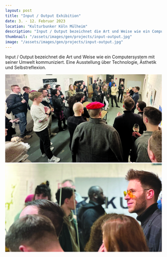 ```yaml
---
layout: post
title: "Input / Output Exhibition"
date: 3. - 12. Februar 2023
location: "Kulturbunker Köln Mülheim"
description: "Input / Output bezeichnet die Art und Weise wie ein Computersystem mit seiner Umwelt kommuniziert. Eine Ausstellung über Technologie, Ästhetik und Selbstreflexion."
thumbnail: "/assets/images/gen/projects/input-output.jpg"
image: "/assets/images/gen/projects/input-output.jpg"
---
```


Input / Output bezeichnet die Art und Weise wie ein Computersystem mit seiner Umwelt kommuniziert. Eine Ausstellung über Technologie, Ästhetik und Selbstreflexion.

![](/assets/images/gen/projects/input-output.jpg)
![](/assets/images/gen/projects/input-output2.jpg)

